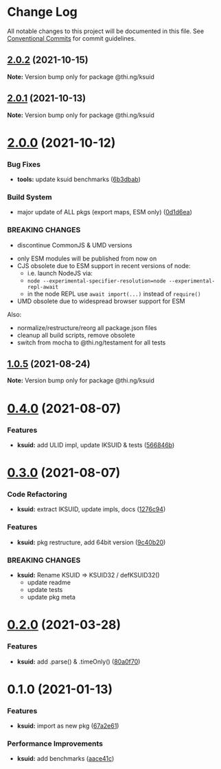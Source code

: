 # Change Log

All notable changes to this project will be documented in this file.
See [Conventional Commits](https://conventionalcommits.org) for commit guidelines.

## [2.0.2](https://github.com/thi-ng/umbrella/compare/@thi.ng/ksuid@2.0.1...@thi.ng/ksuid@2.0.2) (2021-10-15)

**Note:** Version bump only for package @thi.ng/ksuid





## [2.0.1](https://github.com/thi-ng/umbrella/compare/@thi.ng/ksuid@2.0.0...@thi.ng/ksuid@2.0.1) (2021-10-13)

**Note:** Version bump only for package @thi.ng/ksuid





# [2.0.0](https://github.com/thi-ng/umbrella/compare/@thi.ng/ksuid@1.0.6...@thi.ng/ksuid@2.0.0) (2021-10-12)


### Bug Fixes

* **tools:** update ksuid benchmarks ([6b3dbab](https://github.com/thi-ng/umbrella/commit/6b3dbabe41c4df6caca367037e7fc16c5441958b))


### Build System

* major update of ALL pkgs (export maps, ESM only) ([0d1d6ea](https://github.com/thi-ng/umbrella/commit/0d1d6ea9fab2a645d6c5f2bf2591459b939c09b6))


### BREAKING CHANGES

* discontinue CommonJS & UMD versions

- only ESM modules will be published from now on
- CJS obsolete due to ESM support in recent versions of node:
  - i.e. launch NodeJS via:
  - `node --experimental-specifier-resolution=node --experimental-repl-await`
  - in the node REPL use `await import(...)` instead of `require()`
- UMD obsolete due to widespread browser support for ESM

Also:
- normalize/restructure/reorg all package.json files
- cleanup all build scripts, remove obsolete
- switch from mocha to @thi.ng/testament for all tests






##  [1.0.5](https://github.com/thi-ng/umbrella/compare/@thi.ng/ksuid@1.0.4...@thi.ng/ksuid@1.0.5) (2021-08-24) 

**Note:** Version bump only for package @thi.ng/ksuid 

#  [0.4.0](https://github.com/thi-ng/umbrella/compare/@thi.ng/ksuid@0.3.0...@thi.ng/ksuid@0.4.0) (2021-08-07) 

###  Features 

- **ksuid:** add ULID impl, update IKSUID & tests ([566846b](https://github.com/thi-ng/umbrella/commit/566846b7cfa735f15d07b25e4514fa3ee540adbf)) 

#  [0.3.0](https://github.com/thi-ng/umbrella/compare/@thi.ng/ksuid@0.2.6...@thi.ng/ksuid@0.3.0) (2021-08-07) 

###  Code Refactoring 

- **ksuid:** extract IKSUID, update impls, docs ([1276c94](https://github.com/thi-ng/umbrella/commit/1276c940d6e7b584d90eb871261ff6a28352de4f)) 

###  Features 

- **ksuid:** pkg restructure, add 64bit version ([9c40b20](https://github.com/thi-ng/umbrella/commit/9c40b2053afb9067723bfb0377e5e3ea2a38c52a)) 

###  BREAKING CHANGES 

- **ksuid:** Rename KSUID => KSUID32 / defKSUID32() 
    - update readme 
    - update tests 
    - update pkg meta 

#  [0.2.0](https://github.com/thi-ng/umbrella/compare/@thi.ng/ksuid@0.1.10...@thi.ng/ksuid@0.2.0) (2021-03-28) 

###  Features 

- **ksuid:** add .parse() & .timeOnly() ([80a0f70](https://github.com/thi-ng/umbrella/commit/80a0f70a2593af1c4e77a33dd3f98e36d9231c1c)) 

#  0.1.0 (2021-01-13) 

###  Features 

- **ksuid:** import as new pkg ([67a2e61](https://github.com/thi-ng/umbrella/commit/67a2e611a52ecd8870b43848e95d457f63185428)) 

###  Performance Improvements 

- **ksuid:** add benchmarks ([aace41c](https://github.com/thi-ng/umbrella/commit/aace41ce8ec0864d38a27d9b0461b705e9e122dc))
